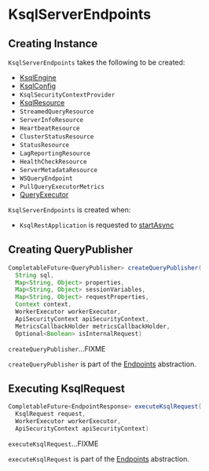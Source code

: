 # KsqlServerEndpoints

## Creating Instance

`KsqlServerEndpoints` takes the following to be created:

* <span id="ksqlEngine"> [KsqlEngine](../KsqlEngine.md)
* <span id="ksqlConfig"> [KsqlConfig](../KsqlConfig.md)
* <span id="ksqlSecurityContextProvider"> `KsqlSecurityContextProvider`
* <span id="ksqlResource"> [KsqlResource](KsqlResource.md)
* <span id="streamedQueryResource"> `StreamedQueryResource`
* <span id="serverInfoResource"> `ServerInfoResource`
* <span id="heartbeatResource"> `HeartbeatResource`
* <span id="clusterStatusResource"> `ClusterStatusResource`
* <span id="statusResource"> `StatusResource`
* <span id="lagReportingResource"> `LagReportingResource`
* <span id="healthCheckResource"> `HealthCheckResource`
* <span id="serverMetadataResource"> `ServerMetadataResource`
* <span id="wsQueryEndpoint"> `WSQueryEndpoint`
* <span id="pullQueryMetrics"> `PullQueryExecutorMetrics`
* <span id="queryExecutor"> [QueryExecutor](QueryExecutor.md)

`KsqlServerEndpoints` is created when:

* `KsqlRestApplication` is requested to [startAsync](KsqlRestApplication.md#startAsync)

## <span id="createQueryPublisher"> Creating QueryPublisher

```java
CompletableFuture<QueryPublisher> createQueryPublisher(
  String sql,
  Map<String, Object> properties,
  Map<String, Object> sessionVariables,
  Map<String, Object> requestProperties,
  Context context,
  WorkerExecutor workerExecutor,
  ApiSecurityContext apiSecurityContext,
  MetricsCallbackHolder metricsCallbackHolder,
  Optional<Boolean> isInternalRequest)
```

`createQueryPublisher`...FIXME

`createQueryPublisher` is part of the [Endpoints](../api/Endpoints.md#createQueryPublisher) abstraction.

## <span id="executeKsqlRequest"> Executing KsqlRequest

```java
CompletableFuture<EndpointResponse> executeKsqlRequest(
  KsqlRequest request,
  WorkerExecutor workerExecutor,
  ApiSecurityContext apiSecurityContext)
```

`executeKsqlRequest`...FIXME

`executeKsqlRequest` is part of the [Endpoints](../api/Endpoints.md#executeKsqlRequest) abstraction.
